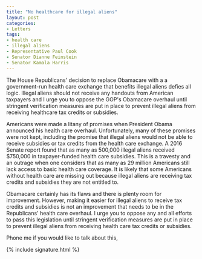 ```yaml
---
title: "No healthcare for illegal aliens"
layout: post
categories:
- Letters
tags:
- health care
- illegal aliens
- Representative Paul Cook
- Senator Dianne Feinstein
- Senator Kamala Harris
---
```


The House Republicans' decision to replace Obamacare with a a government-run health care exchange that benefits illegal aliens defies all logic. Illegal aliens should not receive any handouts from American taxpayers and I urge you to oppose the GOP's Obamacare overhaul until stringent verification measures are put in place to prevent illegal aliens from receiving healthcare tax credits or subsidies.

Americans were made a litany of promises when President Obama announced his health care overhaul. Unfortunately, many of these promises were not kept, including the promise that illegal aliens would not be able to receive subsidies or tax credits from the health care exchange. A 2016 Senate report found that as many as 500,000 illegal aliens received $750,000 in taxpayer-funded health care subsidies. This is a travesty and an outrage when one considers that as many as 29 million Americans still lack access to basic health care coverage. It is likely that some Americans without health care are missing out because illegal aliens are receiving tax credits and subsidies they are not entitled to.

Obamacare certainly has its flaws and there is plenty room for improvement. However, making it easier for illegal aliens to receive tax credits and subsidies is not an improvement that needs to be in the Republicans' health care overhaul. I urge you to oppose any and all efforts to pass this legislation until stringent verification measures are put in place to prevent illegal aliens from receiving health care tax credits or subsidies.

Phone me if you would like to talk about this,

{% include signature.html %}
